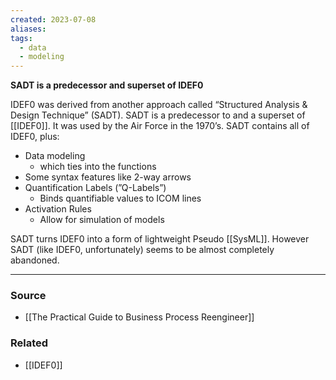 ```yaml
---
created: 2023-07-08
aliases: 
tags:
  - data
  - modeling
---
```

**SADT is a predecessor and superset of IDEF0**

IDEF0 was derived from another approach called “Structured Analysis & Design Technique” (SADT). SADT is a predecessor to and a superset of [[IDEF0]]. It was used by the Air Force in the 1970’s. SADT contains all of IDEF0, plus:

- Data modeling
    - which ties into the functions
- Some syntax features like 2-way arrows
- Quantification Labels (”Q-Labels”)
    - Binds quantifiable values to ICOM lines
- Activation Rules
    - Allow for simulation of models

SADT turns IDEF0 into a form of lightweight Pseudo [[SysML]]. However SADT (like IDEF0, unfortunately) seems to be almost completely abandoned.

---

### Source
- [[The Practical Guide to Business Process Reengineer]]

### Related
- [[IDEF0]]